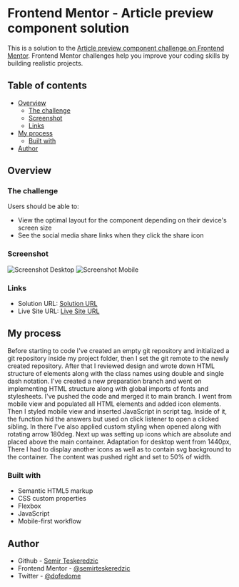 # Frontend Mentor - Article preview component solution

This is a solution to the [Article preview component challenge on Frontend Mentor](https://www.frontendmentor.io/challenges/article-preview-component-dYBN_pYFT). Frontend Mentor challenges help you improve your coding skills by building realistic projects. 

## Table of contents

- [Overview](#overview)
  - [The challenge](#the-challenge)
  - [Screenshot](#screenshot)
  - [Links](#links)
- [My process](#my-process)
  - [Built with](#built-with)
- [Author](#author)

## Overview

### The challenge

Users should be able to:

- View the optimal layout for the component depending on their device's screen size
- See the social media share links when they click the share icon

### Screenshot

![Screenshot Desktop](./screenshots/screenshot_desktop_faq.png)
![Screenshot Mobile](./screenshots/screenshot_mobile_faq.png)

### Links

- Solution URL: [Solution URL]()
- Live Site URL: [Live Site URL](https://semirteskeredzic.github.io/faq-accordion/)

## My process

Before starting to code I've created an empty git repository and initialized a git repository inside my project folder, then I set the git remote to the newly created repository.
After that I reviewed design and wrote down HTML structure of elements along with the class names using double and single dash notation. I've created a new preparation branch and went on implementing HTML structure along with global imports of fonts and stylesheets. I've pushed the code and merged it to main branch. I went from mobile view and populated all HTML elements and added icon elements. Then I styled mobile view and inserted JavaScript in script tag. Inside of it, the function hid the answers but used on click listener to open a clicked sibling. In there I've also applied custom styling when opened along with rotating arrow 180deg.
Next up was setting up icons which are absolute and placed above the main container. 
Adaptation for desktop went from 1440px, There I had to display another icons as well as to contain svg background to the container. The content was pushed right and set to 50% of width.

### Built with

- Semantic HTML5 markup
- CSS custom properties
- Flexbox
- JavaScript
- Mobile-first workflow

## Author

- Github - [Semir Teskeredzic](https://github.com/semirteskeredzic)
- Frontend Mentor - [@semirteskeredzic](https://www.frontendmentor.io/profile/semirteskeredzic)
- Twitter - [@dofedome](https://www.twitter.com/dofedome)

